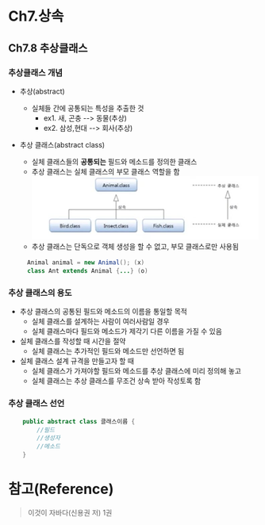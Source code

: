 # Ch7.상속

## Ch7.8 추상클래스

### 추상클래스 개념

- 추상(abstract)

  - 실체들 간에 공통되는 특성을 추출한 것
    - ex1. 새, 곤충 --> 동물(추상)
    - ex2. 삼성,현대 --> 회사(추상)

- 추상 클래스(abstract class)
  - 실체 클래스들의 **공통되는** 필드와 메소드를 정의한 클래스
  - 추상 클래스는 실체 클래스의 부모 클래스 역할을 함
    ![img](image/ch7.8img1.JPG)
  - 추상 클래스는 단독으로 객체 생성을 할 수 없고, 부모 클래스로만 사용됨
  ```java
    Animal animal = new Animal(); (x)
    class Ant extends Animal {...} (o)
  ```

### 추상 클래스의 용도

- 추상 클래스의 공통된 필드와 메소드의 이름을 통일할 목적
  - 실체 클래스를 설계하는 사람이 여러사람일 경우
  - 실체 클래스마다 필드와 메소드가 제각기 다른 이름을 가질 수 있음
- 실체 클래스를 작성할 때 시간을 절약
  - 실체 클래스는 추가적인 필드와 메소드만 선언하면 됨
- 실체 클래스 설계 규격을 만들고자 할 때
  - 실체 클래스가 가져야할 필드와 메소드를 추상 클래스에 미리 정의해 놓고
  - 실체 클래스는 추상 클래스를 무조건 상속 받아 작성토록 함

### 추상 클래스 선언

```java
    public abstract class 클래스이름 {
        //필드
        //생성자
        //메소드
    }
```

<!--  https://www.youtube.com/watch?v=vxLT50-loCs&list=PLVsNizTWUw7FPokuK8Cmlt72DQEt7hKZu&index=72
8절.추상클래스 15분까지 작성
-->

# 참고(Reference)

> 이것이 자바다(신용권 저) 1권
